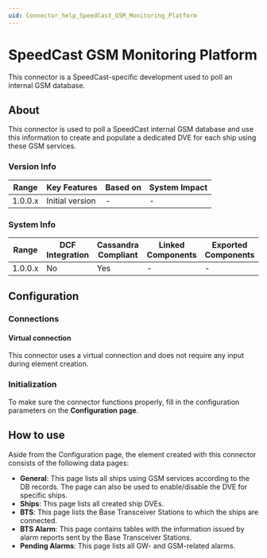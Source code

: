 ```yaml
---
uid: Connector_help_SpeedCast_GSM_Monitoring_Platform
---
```


# SpeedCast GSM Monitoring Platform

This connector is a SpeedCast-specific development used to poll an internal GSM database.

## About

This connector is used to poll a SpeedCast internal GSM database and use this information to create and populate a dedicated DVE for each ship using these GSM services.

### Version Info

| **Range** | **Key Features** | **Based on** | **System Impact** |
|-----------|------------------|--------------|-------------------|
| 1.0.0.x   | Initial version  | \-           | \-                |

### System Info

| Range     | DCF Integration     | Cassandra Compliant     | Linked Components     | Exported Components     |
|-----------|---------------------|-------------------------|-----------------------|-------------------------|
| 1.0.0.x   | No                  | Yes                     | \-                    | \-                      |

## Configuration

### Connections

#### Virtual connection

This connector uses a virtual connection and does not require any input during element creation.

### Initialization

To make sure the connector functions properly, fill in the configuration parameters on the **Configuration** **page**.

## How to use

Aside from the Configuration page, the element created with this connector consists of the following data pages:

- **General**: This page lists all ships using GSM services according to the DB records. The page can also be used to enable/disable the DVE for specific ships.
- **Ships**: This page lists all created ship DVEs.
- **BTS**: This page lists the Base Transceiver Stations to which the ships are connected.
- **BTS Alarm**: This page contains tables with the information issued by alarm reports sent by the Base Transceiver Stations.
- **Pending Alarms**: This page lists all GW- and GSM-related alarms.

